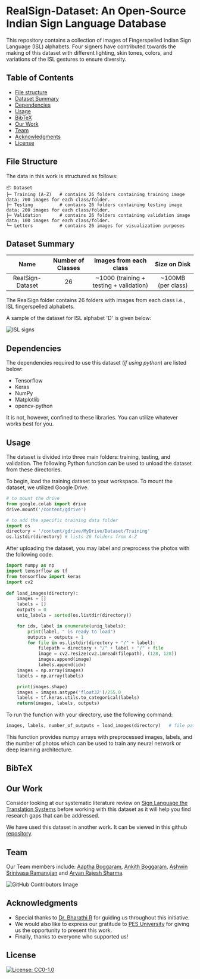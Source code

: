 # RealSign-Dataset: An Open-Source Indian Sign Language Database
This repository contains a collection of images of Fingerspelled Indian Sign Language (ISL) alphabets. Four signers have contributed towards the making of this dataset with different lighting, skin tones, colors, and variations of the ISL gestures to ensure diversity.
  
## Table of Contents
 
- [File structure](#file-structure)
- [Dataset Summary](#dataset-summary) 
- [Dependencies](#dependencies)
- [Usage](#usage)
- [BibTeX](#bibtex)
- [Our Work](#our-work)
- [Team](#team)
- [Acknowledgments](#acknowledgments)
- [License](#license)
  
   
## File Structure

The data in this work is structured as follows:

```
📦 Dataset
├─ Training (A-Z)   # contains 26 folders containing training image data; 700 images for each class/folder.
├─ Testing          # contains 26 folders containing testing image data; 200 images for each class/folder.
├─ Validation       # contains 26 folders containing validation image data; 100 images for each class/folder.
└─ Letters          # contains 26 images for visualization purposes
```
  
## Dataset Summary


|       Name       | Number of Classes |          Images from each class         |    Size on Disk    |
|:----------------:|:-----------------:|:---------------------------------------:|:------------------:|
| RealSign-Dataset |         26        | ~1000 (training + testing + validation) | ~100MB (per class) |

The RealSign folder contains 26 folders with images from each class i.e., ISL fingerspelled alphabets. 

A sample of the dataset for ISL alphabet 'D' is given below:

![ISL signs](https://user-images.githubusercontent.com/56569120/235040509-5a08605a-673e-4139-92a9-aa82bf706b36.png)
  
  
## Dependencies
The dependencies required to use this dataset (_if using python_) are listed below:
- Tensorflow
- Keras
- NumPy 
- Matplotlib
- opencv-python

It is not, however, confined to these libraries. You can utilize whatever works best for you.
  
  
## Usage
The dataset is divided into three main folders: training, testing, and validation. The following Python function can be used to unload the dataset from these directories.

To begin, load the training dataset to your workspace. To mount the dataset, we utilized Google Drive.

```python
# to mount the drive
from google.colab import drive
drive.mount('/content/gdrive')

# to add the specific training data folder
import os
directory = '/content/gdrive/MyDrive/Dataset/Training'
os.listdir(directory) # lists 26 folders from A-Z
```

After uploading the dataset, you may label and preprocess the photos with the following code.

```python
import numpy as np
import tensorflow as tf
from tensorflow import keras
import cv2
    
def load_images(directory):
    images = []
    labels = []
    outputs = 0
    uniq_labels = sorted(os.listdir(directory))

    for idx, label in enumerate(uniq_labels):
        print(label, " is ready to load")
        outputs = outputs + 1
        for file in os.listdir(directory + "/" + label):
            filepath = directory + "/" + label + "/" + file
            image = cv2.resize(cv2.imread(filepath), (128, 128))
            images.append(image)
            labels.append(idx)
    images = np.array(images)
    labels = np.array(labels)

    print(images.shape)
    images = images.astype('float32')/255.0
    labels = tf.keras.utils.to_categorical(labels)
    return(images, labels, outputs)
```
  
To run the function with your directory, use the following command:
  
```python
images, labels, number_of_outputs = load_images(directory)   # file path containing training image data folder
```
  
This function provides numpy arrays with preprocessed images, labels, and the number of photos which can be used to train any neural network or deep learning architecture.
  
  
## BibTeX



## Our Work
  
Consider looking at our systematic literature review on [Sign Language the Translation Systems](https://www.igi-global.com/article/sign-language-translation-systems/311448) before working with this dataset as it will help you find research gaps that can be addressed.

We have used this dataset in another work. It can be viewed in this github [repository](https://github.com/RealSign62/RealSign-Bidirectional_Sign_Language_Translator). 
 
 
## Team
  
Our Team members include: [Aaptha Boggaram](https://www.linkedin.com/in/aaptha-boggaram), [Ankith Boggaram](https://www.linkedin.com/in/ankith-boggaram/), [Ashwin Srinivasa Ramanujan](https://www.linkedin.com/in/ashwin-sr-355633221/) and [Aryan Rajesh Sharma](https://www.linkedin.com/in/aryans29/).
  
![GitHub Contributors Image](https://contrib.rocks/image?repo=RealSign62%2FRealSign-Bidirectional_Sign_Language_Translator)

  
## Acknowledgments

- Special thanks to [Dr. Bharathi R](https://staff.pes.edu/nm1370) for guiding us throughout this initiative.
- We would also like to express our gratitude to [PES University](https://pes.edu/) for giving us the opportunity to present this work.
- Finally, thanks to everyone who supported us!
  
   
## License
[![License: CC0-1.0](https://img.shields.io/badge/License-CC0_1.0-lightgrey.svg)](http://creativecommons.org/publicdomain/zero/1.0/)


